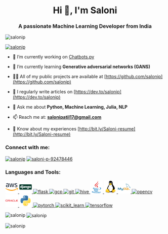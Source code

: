 <h1 align="center">Hi 👋, I'm Saloni</h1>
<h3 align="center">A passionate Machine Learning Developer from India</h3>

<p align="left"> <img src="https://komarev.com/ghpvc/?username=salonip&label=Profile%20views&color=0e75b6&style=flat" alt="salonip" /> </p>

<p align="left"> <a href="https://github.com/ryo-ma/github-profile-trophy"><img src="https://github-profile-trophy.vercel.app/?username=salonip" alt="salonip" /></a> </p>

- 🔭 I’m currently working on [Chatbots.py](https://github.com/salonip/ChatBots)

- 🌱 I’m currently learning **Generative adversarial networks (GANS)**

- 👨‍💻 All of my public projects are available at [https://github.com/salonip](https://github.com/salonip)

- 📝 I regularly write articles on [https://dev.to/salonip](https://dev.to/salonip)

- 💬 Ask me about **Python, Machine Learning, Julia, NLP**

- 📫 Reach me at: **salonipatil17@gmail.com**

- 📄 Know about my experiences [http://bit.ly/Saloni-resume](http://bit.ly/Saloni-resume)

<h3 align="left">Connect with me:</h3>
<p align="left">
<a href="https://dev.to/salonip" target="blank"><img align="center" src="https://cdn.jsdelivr.net/npm/simple-icons@3.0.1/icons/dev-dot-to.svg" alt="salonip" height="30" width="40" /></a>
<a href="https://linkedin.com/in/saloni-p-92478446" target="blank"><img align="center" src="https://cdn.jsdelivr.net/npm/simple-icons@3.0.1/icons/linkedin.svg" alt="saloni-p-92478446" height="30" width="40" /></a>
</p>

<h3 align="left">Languages and Tools:</h3>
<p align="left"> <a href="https://aws.amazon.com" target="_blank"> <img src="https://raw.githubusercontent.com/devicons/devicon/master/icons/amazonwebservices/amazonwebservices-original-wordmark.svg" alt="aws" width="40" height="40"/> </a> <a href="https://www.djangoproject.com/" target="_blank"> <img src="https://raw.githubusercontent.com/devicons/devicon/master/icons/django/django-original.svg" alt="django" width="40" height="40"/> </a> <a href="https://flask.palletsprojects.com/" target="_blank"> <img src="https://www.vectorlogo.zone/logos/pocoo_flask/pocoo_flask-icon.svg" alt="flask" width="40" height="40"/> </a> <a href="https://cloud.google.com" target="_blank"> <img src="https://www.vectorlogo.zone/logos/google_cloud/google_cloud-icon.svg" alt="gcp" width="40" height="40"/> </a> <a href="https://git-scm.com/" target="_blank"> <img src="https://www.vectorlogo.zone/logos/git-scm/git-scm-icon.svg" alt="git" width="40" height="40"/> </a> <a href="https://hive.apache.org/" target="_blank"> <img src="https://www.vectorlogo.zone/logos/apache_hive/apache_hive-icon.svg" alt="hive" width="40" height="40"/> </a> <a href="https://www.java.com" target="_blank"> <img src="https://raw.githubusercontent.com/devicons/devicon/master/icons/java/java-original.svg" alt="java" width="40" height="40"/> </a> <a href="https://www.linux.org/" target="_blank"> <img src="https://raw.githubusercontent.com/devicons/devicon/master/icons/linux/linux-original.svg" alt="linux" width="40" height="40"/> </a> <a href="https://www.mysql.com/" target="_blank"> <img src="https://raw.githubusercontent.com/devicons/devicon/master/icons/mysql/mysql-original-wordmark.svg" alt="mysql" width="40" height="40"/> </a> <a href="https://opencv.org/" target="_blank"> <img src="https://www.vectorlogo.zone/logos/opencv/opencv-icon.svg" alt="opencv" width="40" height="40"/> </a> <a href="https://www.oracle.com/" target="_blank"> <img src="https://raw.githubusercontent.com/devicons/devicon/master/icons/oracle/oracle-original.svg" alt="oracle" width="40" height="40"/> </a> <a href="https://www.python.org" target="_blank"> <img src="https://raw.githubusercontent.com/devicons/devicon/master/icons/python/python-original.svg" alt="python" width="40" height="40"/> </a> <a href="https://pytorch.org/" target="_blank"> <img src="https://www.vectorlogo.zone/logos/pytorch/pytorch-icon.svg" alt="pytorch" width="40" height="40"/> </a> <a href="https://scikit-learn.org/" target="_blank"> <img src="https://upload.wikimedia.org/wikipedia/commons/0/05/Scikit_learn_logo_small.svg" alt="scikit_learn" width="40" height="40"/> </a> <a href="https://www.tensorflow.org" target="_blank"> <img src="https://www.vectorlogo.zone/logos/tensorflow/tensorflow-icon.svg" alt="tensorflow" width="40" height="40"/> </a> </p>

<p><img align="left" src="https://github-readme-stats.vercel.app/api/top-langs?username=salonip&show_icons=true&locale=en&layout=compact" alt="salonip" /></p>

<p>&nbsp;<img align="center" src="https://github-readme-stats.vercel.app/api?username=salonip&show_icons=true&locale=en" alt="salonip" /></p>

<p><img align="center" src="https://github-readme-streak-stats.herokuapp.com/?user=salonip&" alt="salonip" /></p>
